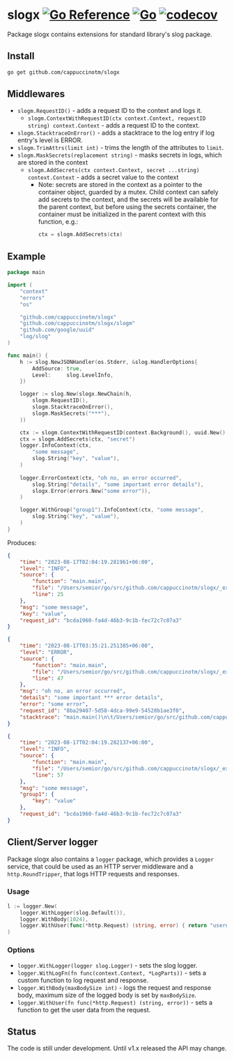 # slogx [![Go Reference](https://pkg.go.dev/badge/github.com/cappuccinotm/slogx.svg)](https://pkg.go.dev/github.com/cappuccinotm/slogx) [![Go](https://github.com/cappuccinotm/slogx/actions/workflows/go.yaml/badge.svg)](https://github.com/cappuccinotm/slogx/actions/workflows/go.yaml) [![codecov](https://codecov.io/gh/cappuccinotm/slogx/branch/master/graph/badge.svg?token=ueQqCRqxxS)](https://codecov.io/gh/cappuccinotm/slogx)
Package slogx contains extensions for standard library's slog package.

## Install
```bash
go get github.com/cappuccinotm/slogx
```

## Middlewares
- `slogm.RequestID()` - adds a request ID to the context and logs it.
  - `slogm.ContextWithRequestID(ctx context.Context, requestID string) context.Context` - adds a request ID to the context.
- `slogm.StacktraceOnError()` - adds a stacktrace to the log entry if log entry's level is ERROR.
- `slogm.TrimAttrs(limit int)` - trims the length of the attributes to `limit`.
- `slogm.MaskSecrets(replacement string)` - masks secrets in logs, which are stored in the context
  - `slogm.AddSecrets(ctx context.Context, secret ...string) context.Context` - adds a secret value to the context
    - Note: secrets are stored in the context as a pointer to the container object, guarded by a mutex. Child context 
      can safely add secrets to the context, and the secrets will be available for the parent context, but before
      using the secrets container, the container must be initialized in the parent context with this function, e.g.:
      ```go
      ctx = slogm.AddSecrets(ctx)
      ```

## Example

```go
package main

import (
	"context"
	"errors"
	"os"

	"github.com/cappuccinotm/slogx"
	"github.com/cappuccinotm/slogx/slogm"
	"github.com/google/uuid"
	"log/slog"
)

func main() {
	h := slog.NewJSONHandler(os.Stderr, &slog.HandlerOptions{
		AddSource: true,
		Level:     slog.LevelInfo,
	})

	logger := slog.New(slogx.NewChain(h,
		slogm.RequestID(),
		slogm.StacktraceOnError(),
		slogm.MaskSecrets("***"),
	))

	ctx := slogm.ContextWithRequestID(context.Background(), uuid.New().String())
	ctx = slogm.AddSecrets(ctx, "secret")
	logger.InfoContext(ctx,
		"some message",
		slog.String("key", "value"),
	)
	
	logger.ErrorContext(ctx, "oh no, an error occurred",
		slog.String("details", "some important error details"),
		slogx.Error(errors.New("some error")),
	)

	logger.WithGroup("group1").InfoContext(ctx, "some message",
		slog.String("key", "value"),
	)
}
```

Produces:
```json
{
    "time": "2023-08-17T02:04:19.281961+06:00",
    "level": "INFO",
    "source": {
        "function": "main.main",
        "file": "/Users/semior/go/src/github.com/cappuccinotm/slogx/_example/main.go",
        "line": 25
    },
    "msg": "some message",
    "key": "value",
    "request_id": "bcda1960-fa4d-46b3-9c1b-fec72c7c07a3"
}
```
``` json
{
    "time": "2023-08-17T03:35:21.251385+06:00",
    "level": "ERROR",
    "source": {
        "function": "main.main",
        "file": "/Users/semior/go/src/github.com/cappuccinotm/slogx/_example/main.go",
        "line": 47
    },
    "msg": "oh no, an error occurred",
    "details": "some important *** error details",
    "error": "some error",
    "request_id": "8ba29407-5d58-4dca-99e9-54528b1ae3f0",
    "stacktrace": "main.main()\n\t/Users/semior/go/src/github.com/cappuccinotm/slogx/_example/main.go:47 +0x4a4\n"
}
```
```json
{
    "time": "2023-08-17T02:04:19.282137+06:00",
    "level": "INFO",
    "source": {
        "function": "main.main",
        "file": "/Users/semior/go/src/github.com/cappuccinotm/slogx/_example/main.go",
        "line": 57
    },
    "msg": "some message",
    "group1": {
        "key": "value"
    },
    "request_id": "bcda1960-fa4d-46b3-9c1b-fec72c7c07a3"
}
```

## Client/Server logger
Package slogx also contains a `logger` package, which provides a `Logger` service, that could be used
as an HTTP server middleware and a `http.RoundTripper`, that logs HTTP requests and responses.

### Usage
```go
l := logger.New(
    logger.WithLogger(slog.Default()),
    logger.WithBody(1024),
    logger.WithUser(func(*http.Request) (string, error) { return "username", nil }),
)
```

### Options
- `logger.WithLogger(logger slog.Logger)` - sets the slog logger.
- `logger.WithLogFn(fn func(context.Context, *LogParts))` - sets a custom function to log request and response.
- `logger.WithBody(maxBodySize int)` - logs the request and response body, maximum size of the logged body is set by `maxBodySize`.
- `logger.WithUser(fn func(*http.Request) (string, error))` - sets a function to get the user data from the request.

## Status
The code is still under development. Until v1.x released the API may change.
